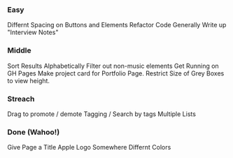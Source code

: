 

### Easy
Differnt Spacing on Buttons and Elements
Refactor Code Generally
Write up "Interview Notes"
### Middle
Sort Results Alphabetically
Filter out non-music elements
Get Running on GH Pages
Make project card for Portfolio Page.
Restrict Size of Grey Boxes to view height.
### Streach
Drag to promote / demote
Tagging / Search by tags
Multiple Lists


### Done (Wahoo!)
Give Page a Title
Apple Logo Somewhere
Differnt Colors




